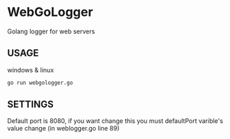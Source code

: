 # WebGoLogger
Golang logger for web servers

## USAGE
windows & linux

```bash
go run webgologger.go
```

## SETTINGS
Default port is 8080, if you want change this you must defaultPort varible's value change (in weblogger.go line 89)
